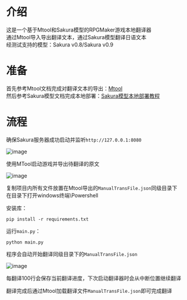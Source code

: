 # 介绍
这是一个基于Mtool和Sakura模型的RPGMaker游戏本地翻译器  
通过Mtool导入导出翻译文本，通过Sakura模型翻译日语文本  
经测试支持的模型：Sakura v0.8/Sakura v0.9

# 准备
首先参考Mtool文档完成对翻译文本的导出：[Mtool](https://afdian.net/a/AdventCirno)  
然后参考Sakura模型文档完成本地部署：[Sakura模型本地部署教程](https://books.fishhawk.top/forum/656d60530286f15e3384fcf8)  

# 流程
确保Sakura服务器成功启动并监听`http://127.0.0.1:8080`

![image](https://github.com/fkiliver/SakuraTranslator/assets/48873439/a69e74a6-f789-4de2-9ce5-d73209f2843c)

使用MTool启动游戏并导出待翻译的原文  

![image](https://github.com/fkiliver/SakuraTranslator/assets/48873439/bc00335f-751e-4252-98bc-8b807640c400)

复制项目内所有文件放置在Mtool导出的`ManualTransFile.json`同级目录下  
在目录下打开windows终端\Powershell

安装库：

```shell
pip install -r requirements.txt
```

运行`main.py`：

```shell
python main.py
```

程序会自动开始翻译同级目录下的`ManualTransFile.json`

![image](https://github.com/fkiliver/SakuraTranslator/assets/48873439/8699c9c8-ba52-43af-8a42-c86686340ff1)

每翻译100行会保存当前翻译进度，下次启动翻译器时会从中断位置继续翻译

翻译完成后通过Mtool加载翻译文件`ManualTransFile.json`即可完成翻译  
